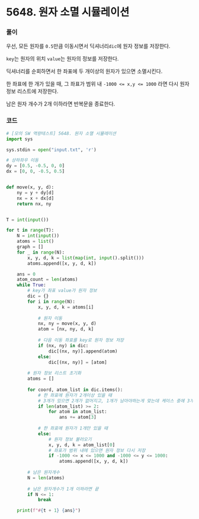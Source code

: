 # 5648. 원자 소멸 시뮬레이션

### 풀이 

우선, 모든 원자를 `0.5`만큼 이동시면서 딕셔너리`dic`에 원자 정보를 저장한다.

`key`는 원자의 위치 `value`는 원자의 정보를 저장한다.

딕셔너리를 순회하면서 한 좌표에 두 개이상의 원자가 있으면 소멸시킨다.

한 좌표에 한 개가 있을 때, 그 좌표가 범위 내 `-1000 <= x,y <= 1000` 라면 다시 원자 정보 리스트에 저장한다.

남은 원자 개수가 2개 이하라면 반복문을 종료한다.

### 코드

```python
# [모의 SW 역량테스트] 5648. 원자 소멸 시뮬레이션
import sys

sys.stdin = open("input.txt", 'r')

# 상하좌우 이동
dy = [0.5, -0.5, 0, 0]
dx = [0, 0, -0.5, 0.5]


def move(x, y, d):
	ny = y + dy[d]
	nx = x + dx[d]
	return nx, ny 


T = int(input())

for t in range(T):
	N = int(input())
	atoms = list()
	graph = []
	for _ in range(N):
		x, y, d, k = list(map(int, input().split()))
		atoms.append([x, y, d, k])

	ans = 0
	atom_count = len(atoms)
	while True:
        # key가 좌표 value가 원자 정보
		dic = {}
		for i in range(N): 
			x, y, d, k = atoms[i]
            
            # 원자 이동
			nx, ny = move(x, y, d)
			atom = [nx, ny, d, k]
            
            # 다음 이동 좌표를 key로 원자 정보 저장
			if (nx, ny) in dic:
				dic[(nx, ny)].append(atom)
			else:
				dic[(nx, ny)] = [atom]
		
        # 원자 정보 리스트 초기화
		atoms = []
		
		for coord, atom_list in dic.items():
            # 한 좌표에 원자가 2개이상 있을 때
            # 3개가 있으면 2개가 없어지고, 1개가 남아야하는게 맞는데 케이스 중에 3개가 모이는 경우가 없는 것 같다.
			if len(atom_list) >= 2:
				for atom in atom_list:
					ans += atom[3]
			
            # 한 좌표에 원자가 1개만 있을 때
			else:
                # 원자 정보 불러오기
				x, y, d, k = atom_list[0]
                # 좌표가 범위 내에 있으면 원자 정보 다시 저장
				if -1000 <= x <= 1000 and -1000 <= y <= 1000:
					atoms.append([x, y, d, k])
		
        # 남은 원자개수 
		N = len(atoms)
        
        # 남은 원자개수가 1개 이하라면 끝
		if N <= 1:
			break

	print(f"#{t + 1} {ans}")
```

